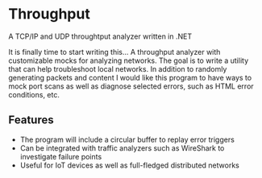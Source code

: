 # Throughput
A TCP/IP and UDP throughtput analyzer written in .NET

It is finally time to start writing this... A throughput analyzer with customizable mocks for analyzing networks. The goal is to write a utility that can help troubleshoot local networks. In addition to randomly generating packets and content I would like this program to have ways to mock port scans as well as diagnose selected errors, such as HTML error conditions, etc.

## Features

- The program will include a circular buffer to replay error triggers
- Can be integrated with traffic analyzers such as WireShark to investigate failure points
- Useful for IoT devices as well as full-fledged distributed networks

